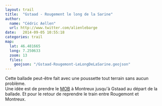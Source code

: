 ```yaml
---
layout: trail
title:  "Gstaad - Rougement le long de la Sarine"
author:
  name: "Cédric Aellen"
  url: http://www.twitter.com/alienlebarge
date:   2014-09-05 10:55:18
categories: trail
map:
  lat: 46.481665
  long: 7.250633
  zoom: 13
  files:
    geojson: "/Gstaad-Rougemont-LeLongDeLaSarine.geojson"
---
```


Cette ballade peut-être fait avec une poussette tout terrain sans aucun problème.  
Une idée est de prendre le [MOB](http://www.goldenpass.ch/) à Montreux jusqu'à Gstaad au départ de la ballade. Et pour le retour de reprendre le train entre Rougemont et Montreux.
